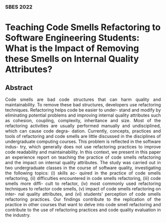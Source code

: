 <h3 align="left"> SBES 2022 </h3>

<h1 align="left"> Teaching Code Smells Refactoring to Software Engineering
Students: What is the Impact of Removing these Smells on
Internal Quality Attributes? </h1>

<h2 align="left"> Abstract </h2>

<p align="justify">
Code smells are bad code structures that can harm quality and
maintainability. To remove these bad structures, developers use
refactoring techniques. Refactoring helps code be easier to under-
stand and modify by eliminating potential problems and improving
internal quality attributes such as cohesion, coupling, complexity,
inheritance and size. Most of the refactoring activities are usually
performed manually and undisciplined, which can cause code degra-
dation. Currently, concepts, practices and tools of refactoring and
code smells are little discussed in the disciplines of undergraduate
computing courses. This problem is reflected in the software indus-
try, which generally does not use refactoring practices to improve
code readability and maintainability. In this context, we present in
this paper an experience report on teaching the practice of code
smells refactoring and the impact on internal quality attributes. The
study was carried out in two undergraduate classes in the course
of software quality, investigating the following topics: (i) skills ac-
quired in the practice of code smells refactoring, (ii) difficulties
encountered in code smells refactoring, (iii) code smells more diffi-
cult to refactor, (iv) most commonly used refactoring techniques to
refactor code smells, (v) impact of code smells refactoring on inter-
nal quality attributes, and (vi) students’ perception of code smells
refactoring practices. Our findings contribute to the replication of
the practice in other courses that want to delve into code smell
refactoring and contribute to the use of refactoring practices and
code quality evaluation in the industry.
</p>
